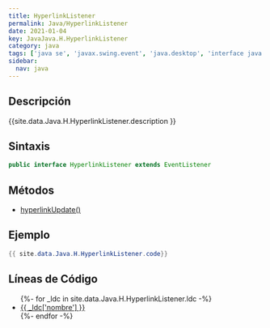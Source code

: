 ```yaml
---
title: HyperlinkListener
permalink: Java/HyperlinkListener
date: 2021-01-04
key: JavaJava.H.HyperlinkListener
category: java
tags: ['java se', 'javax.swing.event', 'java.desktop', 'interface java', 'Java 1.0']
sidebar: 
  nav: java
---
```


## Descripción
{{site.data.Java.H.HyperlinkListener.description }}

## Sintaxis
~~~java
public interface HyperlinkListener extends EventListener
~~~

## Métodos
* [hyperlinkUpdate()](/Java/HyperlinkListener/hyperlinkUpdate)

## Ejemplo
~~~java
{{ site.data.Java.H.HyperlinkListener.code}}
~~~

## Líneas de Código
<ul>
{%- for _ldc in site.data.Java.H.HyperlinkListener.ldc -%}
   <li>
       <a href="{{_ldc['url'] }}">{{ _ldc['nombre'] }}</a>
   </li>
{%- endfor -%}
</ul>
